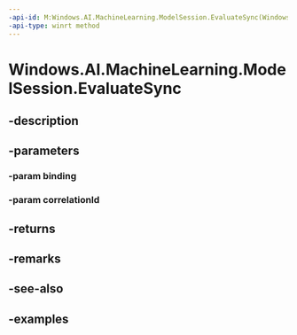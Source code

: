 ```yaml
---
-api-id: M:Windows.AI.MachineLearning.ModelSession.EvaluateSync(Windows.AI.MachineLearning.ModelBinding,System.String)
-api-type: winrt method
---
```


<!-- Method syntax.
public IModelEvaluationResult ModelSession.EvaluateSync(ModelBinding binding, String correlationId)
-->

# Windows.AI.MachineLearning.ModelSession.EvaluateSync

## -description

## -parameters
### -param binding

### -param correlationId

## -returns

## -remarks

## -see-also

## -examples

